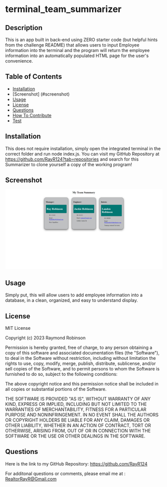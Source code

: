 # terminal_team_summarizer

## Description

This is an app built in back-end using ZERO starter code (but helpful hints from the challenge README) that allows users to input Employee information into the terminal and the program will return the employee information into an automatically populated HTML page for the user's convenience.

## Table of Contents

- [Installation](#installation)
- [Screenshot] (#screenshot)
- [Usage](#usage)
- [License](#license)
- [Questions](#questions)
- [How To Contribute](#contributions)
- [Test](#tests)

## Installation

This does not require installation, simply open the integrated terminal in the correct folder and run node index.js. You can visit my GitHub Repository at https://github.com/RayR124?tab=repositories and search for this Summarizer to clone yourself a copy of the working program!

## Screenshot

![terminal_team_summarizer](assets/images/summarizer.png)

## Usage

Simply put, this will allow users to add employee information into a database, in a clean, organized, and easy to understand display.

## License

MIT License

Copyright (c) 2023 Raymond Robinson

Permission is hereby granted, free of charge, to any person obtaining a copy
of this software and associated documentation files (the "Software"), to deal
in the Software without restriction, including without limitation the rights
to use, copy, modify, merge, publish, distribute, sublicense, and/or sell
copies of the Software, and to permit persons to whom the Software is
furnished to do so, subject to the following conditions:

The above copyright notice and this permission notice shall be included in all
copies or substantial portions of the Software.

THE SOFTWARE IS PROVIDED "AS IS", WITHOUT WARRANTY OF ANY KIND, EXPRESS OR
IMPLIED, INCLUDING BUT NOT LIMITED TO THE WARRANTIES OF MERCHANTABILITY,
FITNESS FOR A PARTICULAR PURPOSE AND NONINFRINGEMENT. IN NO EVENT SHALL THE
AUTHORS OR COPYRIGHT HOLDERS BE LIABLE FOR ANY CLAIM, DAMAGES OR OTHER
LIABILITY, WHETHER IN AN ACTION OF CONTRACT, TORT OR OTHERWISE, ARISING FROM,
OUT OF OR IN CONNECTION WITH THE SOFTWARE OR THE USE OR OTHER DEALINGS IN THE
SOFTWARE.


## Questions

Here is the link to my GitHub Repository:
https://github.com/RayR124

For additonal questions or comments, please email me at : RealtorRayR@Gmail.com